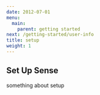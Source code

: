 ```yaml
---
date: 2012-07-01
menu:
  main:
    parent: getting started
next: /getting-started/user-info
title: setup
weight: 1
---
```


## Set Up Sense

something about setup